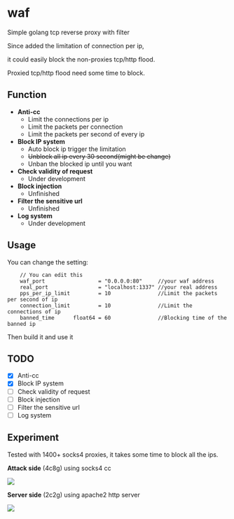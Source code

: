 # waf
Simple golang tcp reverse proxy with filter

Since added the limitation of connection per ip,

it could easily block the non-proxies tcp/http flood.

Proxied tcp/http flood need some time to block.

## Function
- **Anti-cc**
  - Limit the connections per ip
  - Limit the packets per connection
  - Limit the packets per second of every ip
- **Block IP system**
  - Auto block ip trigger the limitation
  - ~~Unblock all ip every 30 second(might be change)~~
  - Unban the blocked ip until you want
- **Check validity of request**
  - Under development
- **Block injection**
  - Unfinished
- **Filter the sensitive url**
  - Unfinished
- **Log system**
  - Under development
  
## Usage
You can change the setting:
```
	// You can edit this
	waf_port                 = "0.0.0.0:80"     //your waf address
	real_port                = "localhost:1337" //your real address
	pps_per_ip_limit         = 10               //Limit the packets per second of ip
	connection_limit         = 10               //Limit the connections of ip
	banned_time      float64 = 60               //Blocking time of the banned ip
```
Then build it and use it

## TODO
- [x] Anti-cc
- [x] Block IP system
- [ ] Check validity of request
- [ ] Block injection 
- [ ] Filter the sensitive url
- [ ] Log system

## Experiment

Tested with 1400+ socks4 proxies, it takes some time to block all the ips.

**Attack side** (4c8g) using socks4 cc

![](https://i.imgur.com/Ew5veBq.png)

**Server side** (2c2g) using apache2 http server

![](https://i.imgur.com/zR6fd3b.png)

